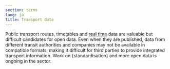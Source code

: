 ```yaml
---
section: terms
lang: ja
title: Transport data
---
```


Public transport routes, timetables and [real time](/glossary/en/terms/real-time/) data are valuable but difficult candidates for open data. Even when they are published, data from different transit authorities and companies may not be available in compatible formats, making it difficult for third parties to provide integrated transport information. Work on {standardisation} and more open data is ongoing in the sector.